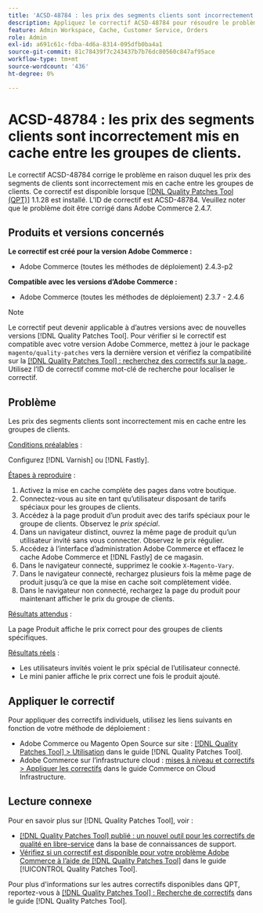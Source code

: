 ```yaml
---
title: 'ACSD-48784 : les prix des segments clients sont incorrectement mis en cache entre les groupes de clients.'
description: Appliquez le correctif ACSD-48784 pour résoudre le problème Adobe Commerce en raison duquel les prix des segments de clients sont incorrectement mis en cache entre les groupes de clients.
feature: Admin Workspace, Cache, Customer Service, Orders
role: Admin
exl-id: a691c61c-fdba-4d6a-8314-095dfb0ba4a1
source-git-commit: 81c78439f7c243437b7b76dc80560c847af95ace
workflow-type: tm+mt
source-wordcount: '436'
ht-degree: 0%

---
```


# ACSD-48784 : les prix des segments clients sont incorrectement mis en cache entre les groupes de clients.

Le correctif ACSD-48784 corrige le problème en raison duquel les prix des segments de clients sont incorrectement mis en cache entre les groupes de clients. Ce correctif est disponible lorsque [[!DNL Quality Patches Tool (QPT)]](https://experienceleague.adobe.com/fr/docs/commerce-knowledge-base/kb/announcements/commerce-announcements/magento-quality-patches-released-new-tool-to-self-serve-quality-patches) 1.1.28 est installé. L’ID de correctif est ACSD-48784. Veuillez noter que le problème doit être corrigé dans Adobe Commerce 2.4.7.

## Produits et versions concernés

**Le correctif est créé pour la version Adobe Commerce :**

* Adobe Commerce (toutes les méthodes de déploiement) 2.4.3-p2

**Compatible avec les versions d’Adobe Commerce :**

* Adobe Commerce (toutes les méthodes de déploiement) 2.3.7 - 2.4.6

>[!NOTE]
>
>Le correctif peut devenir applicable à d’autres versions avec de nouvelles versions [!DNL Quality Patches Tool]. Pour vérifier si le correctif est compatible avec votre version Adobe Commerce, mettez à jour le package `magento/quality-patches` vers la dernière version et vérifiez la compatibilité sur la [[!DNL Quality Patches Tool] : recherchez des correctifs sur la page ](https://experienceleague.adobe.com/tools/commerce-quality-patches/index.html?lang=fr). Utilisez l’ID de correctif comme mot-clé de recherche pour localiser le correctif.

## Problème

Les prix des segments clients sont incorrectement mis en cache entre les groupes de clients.

<u>Conditions préalables</u> :

Configurez [!DNL Varnish] ou [!DNL Fastly].

<u>Étapes à reproduire</u> :

1. Activez la mise en cache complète des pages dans votre boutique.
1. Connectez-vous au site en tant qu’utilisateur disposant de tarifs spéciaux pour les groupes de clients.
1. Accédez à la page produit d’un produit avec des tarifs spéciaux pour le groupe de clients. Observez le *prix spécial*.
1. Dans un navigateur distinct, ouvrez la même page de produit qu’un utilisateur invité sans vous connecter. Observez le prix régulier.
1. Accédez à l’interface d’administration Adobe Commerce et effacez le cache Adobe Commerce et [!DNL Fastly] de ce magasin.
1. Dans le navigateur connecté, supprimez le cookie `X-Magento-Vary`.
1. Dans le navigateur connecté, rechargez plusieurs fois la même page de produit jusqu’à ce que la mise en cache soit complètement vidée.
1. Dans le navigateur non connecté, rechargez la page du produit pour maintenant afficher le prix du groupe de clients.

<u>Résultats attendus</u> :

La page Produit affiche le prix correct pour des groupes de clients spécifiques.

<u>Résultats réels</u> :

* Les utilisateurs invités voient le prix spécial de l’utilisateur connecté.
* Le mini panier affiche le prix correct une fois le produit ajouté.

## Appliquer le correctif

Pour appliquer des correctifs individuels, utilisez les liens suivants en fonction de votre méthode de déploiement :

* Adobe Commerce ou Magento Open Source sur site : [[!DNL Quality Patches Tool] > Utilisation](/help/tools/quality-patches-tool/usage.md) dans le guide [!DNL Quality Patches Tool].
* Adobe Commerce sur l’infrastructure cloud : [mises à niveau et correctifs > Appliquer les correctifs](https://experienceleague.adobe.com/docs/commerce-cloud-service/user-guide/develop/upgrade/apply-patches.html?lang=fr) dans le guide Commerce on Cloud Infrastructure.

## Lecture connexe

Pour en savoir plus sur [!DNL Quality Patches Tool], voir :

* [[!DNL Quality Patches Tool] publié : un nouvel outil pour les correctifs de qualité en libre-service](https://experienceleague.adobe.com/fr/docs/commerce-knowledge-base/kb/announcements/commerce-announcements/magento-quality-patches-released-new-tool-to-self-serve-quality-patches) dans la base de connaissances de support.
* [Vérifiez si un correctif est disponible pour votre problème Adobe Commerce à l’aide de  [!DNL Quality Patches Tool]](/help/tools/quality-patches-tool/patches-available-in-qpt/check-patch-for-magento-issue-with-magento-quality-patches.md) dans le guide [!UICONTROL Quality Patches Tool].


Pour plus d&#39;informations sur les autres correctifs disponibles dans QPT, reportez-vous à [[!DNL Quality Patches Tool] : Recherche de correctifs](https://experienceleague.adobe.com/tools/commerce-quality-patches/index.html?lang=fr) dans le guide [!DNL Quality Patches Tool].
